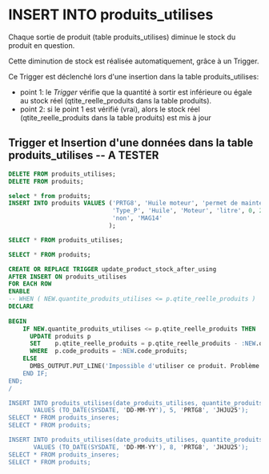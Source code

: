 # INSERT INTO produits_utilises

Chaque sortie de produit (table produits_utilises) diminue le stock du produit en question.

Cette diminution de stock est réalisée automatiquement, grâce à un Trigger.

Ce Trigger est déclenché lors d'une insertion dans la table produits_utilises:
- point 1: le _Trigger_ vérifie que la quantité à sortir est inférieure ou égale au stock réel (qtite_reelle_produits dans la table produits).
- point 2: si le point 1 est vérifié (vrai), alors le stock réel (qtite_reelle_produits dans la table produits) est mis à jour

## Trigger et Insertion d'une données dans la table produits_utilises -- A TESTER
```sql
DELETE FROM produits_utilises;
DELETE FROM produits;

select * from produits;
INSERT INTO produits VALUES ('PRTG8', 'Huile moteur', 'permet de maintenir le moteur en bon état',
                             'Type_P', 'Huile', 'Moteur', 'litre', 0, 25, TO_DATE('2000-06-11', 'YYYY-MM-DD'),
                             'non', 'MAG14'
                            );

SELECT * FROM produits_utilises;

SELECT * FROM produits;

CREATE OR REPLACE TRIGGER update_product_stock_after_using
AFTER INSERT ON produits_utilises
FOR EACH ROW
ENABLE
-- WHEN ( NEW.quantite_produits_utilises <= p.qtite_reelle_produits )
DECLARE
    
BEGIN
    IF NEW.quantite_produits_utilises <= p.qtite_reelle_produits THEN
      UPDATE produits p
      SET    p.qtite_reelle_produits = p.qtite_reelle_produits - :NEW.quantite_produits_utilises
      WHERE  p.code_produits = :NEW.code_produits;
    ELSE
      DMBS_OUTPUT.PUT_LINE('Impossible d'utiliser ce produit. Problème de stock');
    END IF;
END;
/

INSERT INTO produits_utilises(date_produits_utilises, quantite_produits_utilises, code_produits, code_intreventions) 
       VALUES (TO_DATE(SYSDATE, 'DD-MM-YY'), 5, 'PRTG8', 'JHJU25');
SELECT * FROM produits_inseres;
SELECT * FROM produits;

INSERT INTO produits_utilises(date_produits_utilises, quantite_produits_utilises, code_produits, code_intreventions) 
       VALUES (TO_DATE(SYSDATE, 'DD-MM-YY'), 8, 'PRTG8', 'JHJU25');
SELECT * FROM produits_inseres;
SELECT * FROM produits;

```
